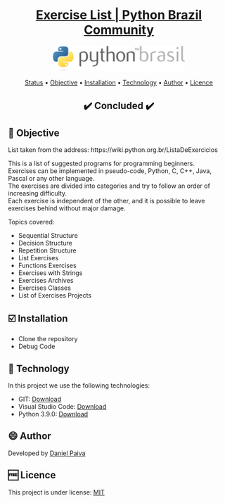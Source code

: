 <h1 align="center">
<a href="https://github.com/danhpaiva/list-python-brasil">Exercise List | Python Brazil Community</a>
</h1>

<p align="center">
  <a href="#">
    <img src="images\pythonbrasil_logo.png" width="300" alt="Python Brazil">
  </a>
</p>

<p align="center">
 <a href="#status">Status</a> • 
 <a href="#objective">Objective</a> •
 <a href="#installation">Installation</a> • 
 <a href="#technology">Technology</a> • 
 <a href="#author">Author</a> • 
 <a href="#licence">Licence</a>
</p>

<h2 align="center" id=status> 
	✔️ Concluded ✔️
</h2>

<h2 id=objective>📜 Objective</h2>

<p>List taken from the address: https://wiki.python.org.br/ListaDeExercicios</p>

This is a list of suggested programs for programming beginners.<br>
Exercises can be implemented in pseudo-code, Python, C, C++, Java, Pascal or any other language.<br>
The exercises are divided into categories and try to follow an order of increasing difficulty.<br>
Each exercise is independent of the other, and it is possible to leave exercises behind without major damage.

Topics covered:

- Sequential Structure
- Decision Structure
- Repetition Structure
- List Exercises
- Functions Exercises
- Exercises with Strings
- Exercises Archives
- Exercises Classes
- List of Exercises Projects

<h2 id=installation>☑️ Installation</h2>

- Clone the repository
- Debug Code

<h2 id=technology>🧰 Technology</h2>
In this project we use the following technologies:

- GIT: <a href="https://git-scm.com/downloads">Download</a>
- Visual Studio Code: <a href="https://code.visualstudio.com/download">Download</a>
- Python 3.9.0: <a href="https://www.python.org/downloads/">Download</a>
  
<h2 id=author>😄 Author</h2>
Developed by <a href="https://www.linkedin.com/in/danhpaiva/">Daniel Paiva</a>

<h2 id=licence>🆓 Licence</h2>
This project is under license: <a href="https://github.com/danhpaiva/list-python-brasil/blob/master/LICENSE">MIT</a>
